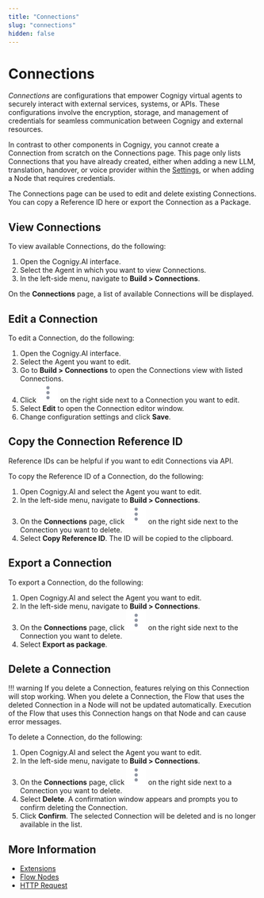 ```yaml
---
title: "Connections" 
slug: "connections" 
hidden: false 
---
```


# Connections

_Connections_ are configurations that empower Cognigy virtual agents to securely interact with external services, systems, or APIs. These configurations involve the encryption, storage, and management of credentials for seamless communication between Cognigy and external resources.

In contrast to other components in Cognigy, you cannot create a Connection from scratch on the Connections page. This page only lists Connections that you have already created, either when adding a new LLM, translation, handover, or voice provider within the [Settings](../manage/settings.md), or when adding a Node that requires credentials.

The Connections page can be used to edit and delete existing Connections.
You can copy a Reference ID here or export the Connection as a Package.

## View Connections

To view available Connections, do the following:

1. Open the Cognigy.AI interface.
2. Select the Agent in which you want to view Connections. 
3. In the left-side menu, navigate to **Build > Connections**.

On the **Connections** page, a list of available Connections will be displayed.

## Edit a Connection

To edit a Connection, do the following:

1. Open the Cognigy.AI interface.
2. Select the Agent you want to edit. 
3. Go to **Build > Connections** to open the Connections view with listed Connections. 
4. Click ![vertical-ellipsis](../../../assets/icons/vertical-ellipsis.svg) on the right side next to a Connection you want to edit. 
5. Select **Edit** to open the Connection editor window. 
6. Change configuration settings and click **Save**. 

## Copy the Connection Reference ID

Reference IDs can be helpful if you want to edit Connections via API.

To copy the Reference ID of a Connection, do the following:

1. Open Cognigy.AI and select the Agent you want to edit.
2. In the left-side menu, navigate to **Build > Connections**.
3. On the **Connections** page, click ![vertical-ellipsis](../../../assets/icons/vertical-ellipsis.svg) on the right side next to the Connection you want to delete.
4. Select **Copy Reference ID**. The ID will be copied to the clipboard.

## Export a Connection

To export a Connection, do the following:

1. Open Cognigy.AI and select the Agent you want to edit.
2. In the left-side menu, navigate to **Build > Connections**.
3. On the **Connections** page, click ![vertical-ellipsis](../../../assets/icons/vertical-ellipsis.svg) on the right side next to the Connection you want to delete.
4. Select **Export as package**.  

## Delete a Connection

!!! warning
    If you delete a Connection, features relying on this Connection will stop working. When you delete a Connection, the Flow that uses the deleted Connection in a Node will not be updated automatically. Execution of the Flow that uses this Connection hangs on that Node and can cause error messages.

To delete a Connection, do the following:

1. Open Cognigy.AI and select the Agent you want to edit.
2. In the left-side menu, navigate to **Build > Connections**.
3. On the **Connections** page, click ![vertical-ellipsis](../../../assets/icons/vertical-ellipsis.svg) on the right side next to a Connection you want to delete.
4. Select **Delete**.  A confirmation window appears and prompts you to confirm deleting the Connection.
5. Click **Confirm**. The selected Connection will be deleted and is no longer available in the list.

## More Information

- [Extensions](../../../ai/resources/manage/extensions.md)
- [Flow Nodes](../../../ai/flow-nodes/flow-nodes-overview.md)
- [HTTP Request](../../../ai/flow-nodes/services/http-request.md)